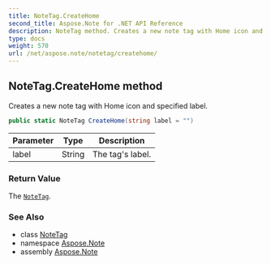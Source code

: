 ```yaml
---
title: NoteTag.CreateHome
second_title: Aspose.Note for .NET API Reference
description: NoteTag method. Creates a new note tag with Home icon and specified label
type: docs
weight: 570
url: /net/aspose.note/notetag/createhome/
---
```

## NoteTag.CreateHome method

Creates a new note tag with Home icon and specified label.

```csharp
public static NoteTag CreateHome(string label = "")
```

| Parameter | Type | Description |
| --- | --- | --- |
| label | String | The tag's label. |

### Return Value

The [`NoteTag`](../).

### See Also

* class [NoteTag](../)
* namespace [Aspose.Note](../../notetag/)
* assembly [Aspose.Note](../../../)


